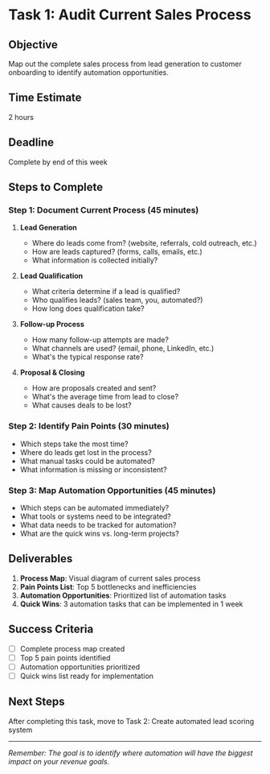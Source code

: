# Task 1: Audit Current Sales Process

## Objective
Map out the complete sales process from lead generation to customer onboarding to identify automation opportunities.

## Time Estimate
2 hours

## Deadline
Complete by end of this week

## Steps to Complete

### Step 1: Document Current Process (45 minutes)
1. **Lead Generation**
   - Where do leads come from? (website, referrals, cold outreach, etc.)
   - How are leads captured? (forms, calls, emails, etc.)
   - What information is collected initially?

2. **Lead Qualification**
   - What criteria determine if a lead is qualified?
   - Who qualifies leads? (sales team, you, automated?)
   - How long does qualification take?

3. **Follow-up Process**
   - How many follow-up attempts are made?
   - What channels are used? (email, phone, LinkedIn, etc.)
   - What's the typical response rate?

4. **Proposal & Closing**
   - How are proposals created and sent?
   - What's the average time from lead to close?
   - What causes deals to be lost?

### Step 2: Identify Pain Points (30 minutes)
- Which steps take the most time?
- Where do leads get lost in the process?
- What manual tasks could be automated?
- What information is missing or inconsistent?

### Step 3: Map Automation Opportunities (45 minutes)
- Which steps can be automated immediately?
- What tools or systems need to be integrated?
- What data needs to be tracked for automation?
- What are the quick wins vs. long-term projects?

## Deliverables
1. **Process Map**: Visual diagram of current sales process
2. **Pain Points List**: Top 5 bottlenecks and inefficiencies
3. **Automation Opportunities**: Prioritized list of automation tasks
4. **Quick Wins**: 3 automation tasks that can be implemented in 1 week

## Success Criteria
- [ ] Complete process map created
- [ ] Top 5 pain points identified
- [ ] Automation opportunities prioritized
- [ ] Quick wins list ready for implementation

## Next Steps
After completing this task, move to Task 2: Create automated lead scoring system

---
*Remember: The goal is to identify where automation will have the biggest impact on your revenue goals.*
